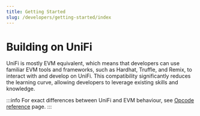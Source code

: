 ```yaml
---
title: Getting Started
slug: /developers/getting-started/index
---
```


# Building on UniFi
UniFi is mostly EVM equivalent, which means that developers can use familiar EVM tools and frameworks, such as Hardhat, Truffle, and Remix, to interact with and develop on UniFi. This compatibility significantly reduces the learning curve, allowing developers to leverage existing skills and knowledge.

:::info
For exact differences between UniFi and EVM behaviour, see [Opcode reference](../reference/opcodes.md) page.
:::
